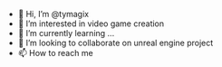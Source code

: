 - 👋 Hi, I’m @tymagix
- 👀 I’m interested in video game creation
- 🌱 I’m currently learning ...
- 💞️ I’m looking to collaborate on unreal engine project
- 📫 How to reach me 

<!---
tymagix/tymagix is a ✨ special ✨ repository because its `README.md` (this file) appears on your GitHub profile.
You can click the Preview link to take a look at your changes.
--->
